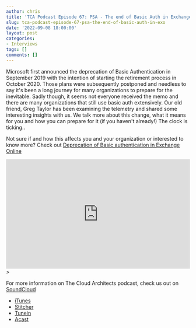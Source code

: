 ```yaml
---
author: chris
title: 'TCA Podcast Episode 67: PSA - The end of Basic Auth in Exchange Online (no, really!)'
slug: tca-podcast-episode-67-psa-the-end-of-basic-auth-in-exo
date: '2022-09-08 18:00:00'
layout: post
categories:
- Interviews
tags: []
comments: []
---
```

Microsoft first announced the deprecation of Basic Authentication in September 2019 with the intention of starting the retirement process in October 2020. Those plans were subsequently postponed and needless to say it's been a long journey for many organizations to prepare for the inevitable. Sadly though, it seems not everyone received the memo and there are many organizations that still use basic auth extensively. Our old friend, Greg Taylor has been examining the telemetry and shared some interesting insights with us. We talk more about this change, what it means for you and how you can prepare for it (if you haven't already!) The clock is ticking..

Not sure if and how this affects you and your organization or interested to know more? Check out [Deprecation of Basic authentication in Exchange Online](https://docs.microsoft.com/en-us/exchange/clients-and-mobile-in-exchange-online/deprecation-of-basic-authentication-exchange-online)

<p><iframe width="100%" height="300" scrolling="no" frameborder="no" allow="autoplay" src="https://w.soundcloud.com/player/?url=https%3A//api.soundcloud.com/tracks/1340629147&color=%23ff5500&auto_play=false&hide_related=false&show_comments=true&show_user=true&show_reposts=false&show_teaser=true&visual=true"></iframe>></p>

For more information on The Cloud Architects podcast, check us out on [SoundCloud](https://soundcloud.com/thecloudarchitects/)

*   [iTunes](https://itunes.apple.com/us/podcast/the-cloud-architects-podcast/id1264479296?mt=2)
*   [Stitcher](https://www.stitcher.com/podcast/the-cloud-architects/the-cloud-achitects)
*   [Tunein](https://tunein.com/radio/The-Cloud-Architects-Podcast-p1026315/)
*   [Acast](https://www.acast.com/thecloudarchitectspodcast)
